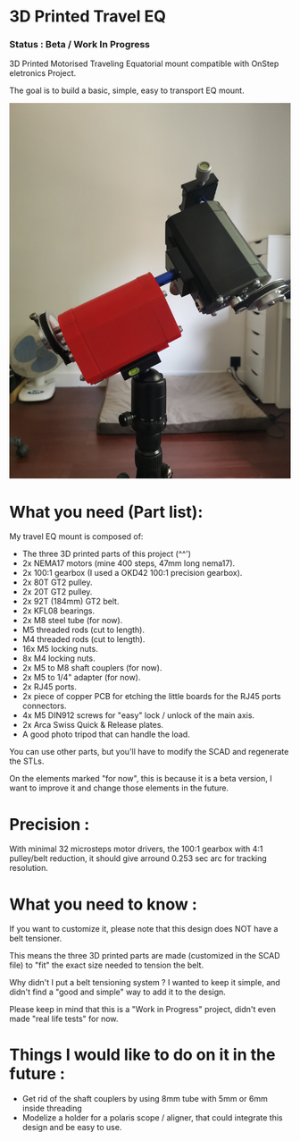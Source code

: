# 3D Printed Travel EQ

### Status : Beta / Work In Progress

3D Printed Motorised Traveling Equatorial mount compatible with OnStep eletronics Project.

The goal is to build a basic, simple, easy to transport EQ mount.

![Travel EQ Image](https://github.com/ulysse31/OnStep_Travel_EQ/raw/master/gallery/main.jpg)


# What you need (Part list):
My travel EQ mount is composed of:
- The three 3D printed parts of this project (^^')
- 2x NEMA17 motors (mine 400 steps, 47mm long nema17).
- 2x 100:1 gearbox (I used a OKD42 100:1 precision gearbox).
- 2x 80T GT2 pulley.
- 2x 20T GT2 pulley.
- 2x 92T (184mm) GT2 belt.
- 2x KFL08 bearings.
- 2x M8 steel tube (for now).
- M5 threaded rods (cut to length).
- M4 threaded rods (cut to length).
- 16x M5 locking nuts.
- 8x M4 locking nuts.
- 2x M5 to M8 shaft couplers (for now).
- 2x M5 to 1/4" adapter (for now).
- 2x RJ45 ports.
- 2x piece of copper PCB for etching the little boards for the RJ45 ports connectors.
- 4x M5 DIN912 screws for "easy" lock / unlock of the main axis.
- 2x Arca Swiss Quick & Release plates.
- A good photo tripod that can handle the load.

You can use other parts, but you'll have to modify the SCAD and regenerate the STLs.

On the elements marked "for now", this is because it is a beta version, I want to improve it and change those elements in the future.

# Precision :
With minimal 32 microsteps motor drivers, the 100:1 gearbox with 4:1 pulley/belt reduction, it should give arround 0.253 sec arc for tracking resolution.

# What you need to know :
If you want to customize it, please note that this design does NOT have a belt tensioner.

This means the three 3D printed parts are made (customized in the SCAD file) to "fit" the exact size needed to tension the belt.

Why didn't I put a belt tensioning system ? I wanted to keep it simple, and didn't find a "good and simple" way to add it to the design.

Please keep in mind that this is a "Work in Progress" project, didn't even made "real life tests" for now.

# Things I would like to do on it in the future :
- Get rid of the shaft couplers by using 8mm tube with 5mm or 6mm inside threading
- Modelize a holder for a polaris scope / aligner, that could integrate this design and be easy to use.
